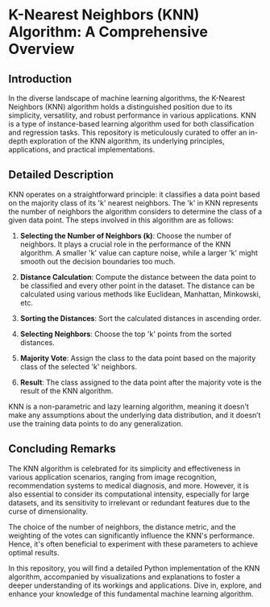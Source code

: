 # K-Nearest Neighbors (KNN) Algorithm: A Comprehensive Overview

## Introduction

In the diverse landscape of machine learning algorithms, the K-Nearest Neighbors (KNN) algorithm holds a distinguished position due to its simplicity, versatility, and robust performance in various applications. KNN is a type of instance-based learning algorithm used for both classification and regression tasks. This repository is meticulously curated to offer an in-depth exploration of the KNN algorithm, its underlying principles, applications, and practical implementations.

## Detailed Description

KNN operates on a straightforward principle: it classifies a data point based on the majority class of its 'k' nearest neighbors. The 'k' in KNN represents the number of neighbors the algorithm considers to determine the class of a given data point. The steps involved in this algorithm are as follows:

1. **Selecting the Number of Neighbors (k)**: Choose the number of neighbors. It plays a crucial role in the performance of the KNN algorithm. A smaller 'k' value can capture noise, while a larger 'k' might smooth out the decision boundaries too much.

2. **Distance Calculation**: Compute the distance between the data point to be classified and every other point in the dataset. The distance can be calculated using various methods like Euclidean, Manhattan, Minkowski, etc.

3. **Sorting the Distances**: Sort the calculated distances in ascending order.

4. **Selecting Neighbors**: Choose the top 'k' points from the sorted distances.

5. **Majority Vote**: Assign the class to the data point based on the majority class of the selected 'k' neighbors.

6. **Result**: The class assigned to the data point after the majority vote is the result of the KNN algorithm.

KNN is a non-parametric and lazy learning algorithm, meaning it doesn't make any assumptions about the underlying data distribution, and it doesn’t use the training data points to do any generalization.

## Concluding Remarks

The KNN algorithm is celebrated for its simplicity and effectiveness in various application scenarios, ranging from image recognition, recommendation systems to medical diagnosis, and more. However, it is also essential to consider its computational intensity, especially for large datasets, and its sensitivity to irrelevant or redundant features due to the curse of dimensionality.

The choice of the number of neighbors, the distance metric, and the weighting of the votes can significantly influence the KNN's performance. Hence, it's often beneficial to experiment with these parameters to achieve optimal results.

In this repository, you will find a detailed Python implementation of the KNN algorithm, accompanied by visualizations and explanations to foster a deeper understanding of its workings and applications. Dive in, explore, and enhance your knowledge of this fundamental machine learning algorithm.

